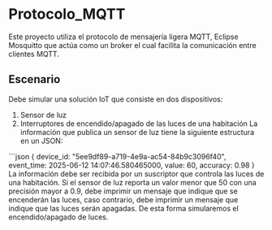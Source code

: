 # Protocolo_MQTT

Este proyecto utiliza el protocolo de mensajería ligera MQTT, Eclipse Mosquitto que actúa como un broker el cual facilita la comunicación entre clientes MQTT.

## Escenario
Debe simular una solución IoT que consiste en dos dispositivos:
1. Sensor de luz
2. Interruptores de encendido/apagado de las luces de una habitación
La información que publica un sensor de luz tiene la siguiente estructura en un JSON:

´´´json
{
device_id: "5ee9df89-a719-4e9a-ac54-84b9c3096f40",
event_time: 2025-06-12 14:07:46.580465000,
value: 60,
accuracy: 0.98
}
La información debe ser recibida por un suscriptor que controla las luces de una habitación. Si el sensor de luz reporta un valor menor que 50 con una precisión mayor a 0.9, debe imprimir un mensaje que indique que se encenderán las luces, caso contrario, debe imprimir un mensaje que indique que las luces serán apagadas. De esta forma simularemos el encendido/apagado de luces.
